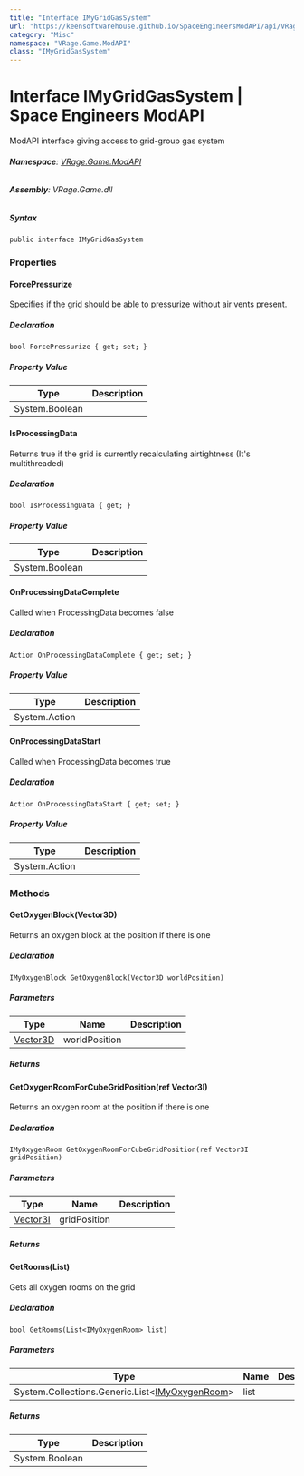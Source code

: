 ```yaml
---
title: "Interface IMyGridGasSystem"
url: "https://keensoftwarehouse.github.io/SpaceEngineersModAPI/api/VRage.Game.ModAPI.IMyGridGasSystem.html"
category: "Misc"
namespace: "VRage.Game.ModAPI"
class: "IMyGridGasSystem"
---
```


# Interface IMyGridGasSystem | Space Engineers ModAPI

ModAPI interface giving access to grid-group gas system

###### **Namespace**: [VRage.Game.ModAPI](https://keensoftwarehouse.github.io/SpaceEngineersModAPI/api/VRage.Game.ModAPI.html)

###### **Assembly**: VRage.Game.dll

##### Syntax

```
public interface IMyGridGasSystem
```

### [](#properties)Properties

#### [](#VRage_Game_ModAPI_IMyGridGasSystem_ForcePressurize)ForcePressurize

Specifies if the grid should be able to pressurize without air vents present.

##### Declaration

```
bool ForcePressurize { get; set; }
```

##### Property Value

| Type | Description |
| --- | --- |
| System.Boolean |     |

#### [](#VRage_Game_ModAPI_IMyGridGasSystem_IsProcessingData)IsProcessingData

Returns true if the grid is currently recalculating airtightness (It's multithreaded)

##### Declaration

```
bool IsProcessingData { get; }
```

##### Property Value

| Type | Description |
| --- | --- |
| System.Boolean |     |

#### [](#VRage_Game_ModAPI_IMyGridGasSystem_OnProcessingDataComplete)OnProcessingDataComplete

Called when ProcessingData becomes false

##### Declaration

```
Action OnProcessingDataComplete { get; set; }
```

##### Property Value

| Type | Description |
| --- | --- |
| System.Action |     |

#### [](#VRage_Game_ModAPI_IMyGridGasSystem_OnProcessingDataStart)OnProcessingDataStart

Called when ProcessingData becomes true

##### Declaration

```
Action OnProcessingDataStart { get; set; }
```

##### Property Value

| Type | Description |
| --- | --- |
| System.Action |     |

### [](#methods)Methods

#### [](#VRage_Game_ModAPI_IMyGridGasSystem_GetOxygenBlock_VRageMath_Vector3D_)GetOxygenBlock(Vector3D)

Returns an oxygen block at the position if there is one

##### Declaration

```
IMyOxygenBlock GetOxygenBlock(Vector3D worldPosition)
```

##### Parameters

| Type | Name | Description |
| --- | --- | --- |
| [Vector3D](https://keensoftwarehouse.github.io/SpaceEngineersModAPI/api/VRageMath.Vector3D.html) | worldPosition |     |

##### Returns

#### [](#VRage_Game_ModAPI_IMyGridGasSystem_GetOxygenRoomForCubeGridPosition_VRageMath_Vector3I__)GetOxygenRoomForCubeGridPosition(ref Vector3I)

Returns an oxygen room at the position if there is one

##### Declaration

```
IMyOxygenRoom GetOxygenRoomForCubeGridPosition(ref Vector3I gridPosition)
```

##### Parameters

| Type | Name | Description |
| --- | --- | --- |
| [Vector3I](https://keensoftwarehouse.github.io/SpaceEngineersModAPI/api/VRageMath.Vector3I.html) | gridPosition |     |

##### Returns

#### [](#VRage_Game_ModAPI_IMyGridGasSystem_GetRooms_System_Collections_Generic_List_VRage_Game_ModAPI_IMyOxygenRoom__)GetRooms(List<IMyOxygenRoom>)

Gets all oxygen rooms on the grid

##### Declaration

```
bool GetRooms(List<IMyOxygenRoom> list)
```

##### Parameters

| Type | Name | Description |
| --- | --- | --- |
| System.Collections.Generic.List<[IMyOxygenRoom](https://keensoftwarehouse.github.io/SpaceEngineersModAPI/api/VRage.Game.ModAPI.IMyOxygenRoom.html)\> | list |     |

##### Returns

| Type | Description |
| --- | --- |
| System.Boolean |     |